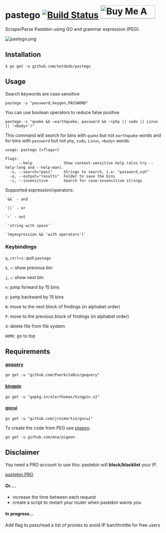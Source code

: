 # pastego [![Build Status](https://travis-ci.org/notdodo/pastego.svg?branch=master)](https://travis-ci.org/notdodo/pastego) <a href="https://www.buymeacoffee.com/d0d0" target="_blank"><img src="https://www.buymeacoffee.com/assets/img/custom_images/yellow_img.png" alt="Buy Me A Coffee" style="height: 41px !important;width: 174px !important;box-shadow: 0px 3px 2px 0px rgba(190, 190, 190, 0.5) !important;-webkit-box-shadow: 0px 3px 2px 0px rgba(190, 190, 190, 0.5) !important;" ></a>

Scrape/Parse Pastebin using GO and grammar expression (PEG).
                                                         
![pastego.png](https://raw.githubusercontent.com/edoz90/pastego/support/pastego.png)


## Installation

`$ go get -u github.com/notdodo/pastego`

## Usage

Search keywords are case sensitive

`pastego -s "password,keygen,PASSWORD"`

You can use boolean operators to reduce false positive

`pastego -s "quake && ~earthquake, password && ~(php || sudo || Linux || '<body>')"`

This command will search for bins with `quake` but not `earthquake` words and for bins with `password` but not `php`, `sudo`, `Linux`, `<body>` words.

```
usage: pastego [<flags>]

Flags:
      --help              Show context-sensitive help (also try --help-long and --help-man).
  -s, --search="pass"     Strings to search, i.e: "password,ssh"
  -o, --output="results"  Folder to save the bins
  -i, --insensitive       Search for case-insensitive strings
```

Supported expression/operators:

    `&&` - and

    `||` - or

    `~` - not

    `'string with space'`

    `(myexpression && 'with operators')`

### Keybindings

`q`, `ctrl+c`: quit `pastego`

`k`, `↑`: show previous bin

`j`, `↓`: show next bin

`n`: jump forward by 15 bins

`p`: jump backward by 15 bins

`N`: move to the next block of findings (in alphabet order)

`P`: move to the previous block of findings (in alphabet order)

`d`: delete file from file system

`HOME`: go to top

## Requirements

#### [goquery](https://github.com/PuerkitoBio/goquery)

`go get -u "github.com/PuerkitoBio/goquery"`

#### [kingpin](https://github.com/alecthomas/kingpin)

`go get -u "gopkg.in/alecthomas/kingpin.v2"`

#### [gocui](https://github.com/jroimartin/gocui)

`go get -u "github.com/jroimartin/gocui"`

To create the code from PEG use [pigeon](https://github.com/mna/pigeon):

`go get -u github.com/mna/pigeon`

## Disclaimer

You need a PRO account to use this: pastebin will **block/blacklist** your IP.

[pastebin PRO](https://pastebin.com/pro)

#### Or....

- increase the time between each request
- create a script to restart your router when pastebin warns you

#### In progress...

Add flag to pass/read a list of proxies to avoid IP ban/throttle for free users
